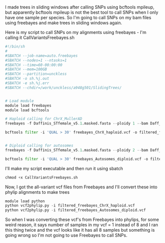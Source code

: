 I made trees in sliding windows after calling SNPs using bcftools mpileup, but apparently bcftools mpileup is not the best tool to call SNPs when I only have one sample per species.
So I'm going to call SNPs on my bam files using freebayes and make trees in sliding windows again.

Here is my script to call SNPs on my alignments using freebayes - I'm calling it CallVariantsFreebayes.sh


```python
#!/bin/sh
#
#SBATCH --job-name=auto.freebayes              
#SBATCH --nodes=1 --ntasks=1
#SBATCH --time=60-00:00:00
#SBATCH --mem=100GB
#SBATCH --partition=unckless
#SBATCH -o sh.%j.out
#SBATCH -e sh.%j.err          
#SBATCH --chdir=/work/unckless/a948g501/SlidingTrees/  


# Load module
module load freebayes
module load bcftools

# Haploid calling for ChrX_MullerAD
freebayes -f Daffinis_STfemale_v5.1.masked.fasta --ploidy 1 --bam Daff_SR1.bam --bam Daff_SR2.bam --bam Daff_ST.bam --bam Dalg.bam --bam Datha_ea.bam --bam Datha_eb.bam --bam Dazt.bam --bam Dpse.bam -r ChrX_MullerAD > freebayes_ChrX_haploid.vcf

bcftools filter -i 'QUAL > 30' freebayes_ChrX_haploid.vcf -o filtered_freebayes_ChrX_haploid.vcf


# Diploid calling for autosomes
freebayes -f Daffinis_STfemale_v5.1.masked.fasta --ploidy 2 --bam Daff_SR1.bam --bam Daff_SR2.bam --bam Daff_ST.bam --bam Dalg.bam --bam Datha_ea.bam --bam Datha_eb.bam --bam Dazt.bam --bam Dpse.bam -r Chr4_MullerB -r Chr2_MullerE -r Chr2.group4_MullerE -r Chr3_MullerC -r Chr5_MullerF -r Unknown_69 -r mtDNA > freebayes_Autosomes_diploid.vcf

bcftools filter -i 'QUAL > 30' freebayes_Autosomes_diploid.vcf -o filtered_freebayes_Autosomes_diploid.vcf

```

I'll make my script executable and then run it using sbatch


```python
chmod +x CallVariantsFreebayes.sh
```

Now, I got the all-variant vcf files from Freebayes and I'll convert these into phylip alignments to make trees


```python
module load python 
python vcf2phylip.py -i filtered_freebayes_ChrX_haploid.vcf
python vcf2phylip.py -i filtered_freebayes_Autosomes_diploid.vcf
```

So when I was converting these vcf's from Freebayes into phylips, for some weird reason, it says number of samples in my vcf = 1 instead of 8 and I ran this thing twice and the vcf looks like it has all 8 samples but something is going wrong so I'm not going to use Freebayes to call SNPs.
